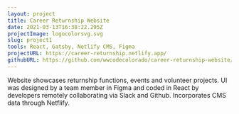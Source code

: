 ```yaml
---
layout: project
title: Career Returnship Website
date: 2021-03-13T16:38:22.295Z
projectImage: logocolorsvg.svg
slug: project1
tools: React, Gatsby, Netlify CMS, Figma
projectURL: https://career-returnship.netlify.app/
githubURL: https://github.com/wwcodecolorado/career-returnship-website/tree/master/src/components
---
```

Website showcases returnship functions, events and volunteer projects.  UI was designed by a team member in Figma and coded in React by developers remotely collaborating via Slack and Github.  Incorporates CMS data through Netflify.
